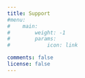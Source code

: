 ```yaml
---
title: Support
#menu:
#    main: 
#        weight: -1
#        params:
#            icon: link

comments: false
license: false
---
```


